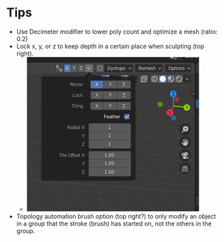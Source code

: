 # Tips

* Use Decimeter modifier to lower poly count and optimize a mesh (ratio: 0.2)
* Lock x, y, or z to keep depth in a certain place when sculpting (top right).
  * ![](<../../../.gitbook/assets/image (137) (1).png>)
* Topology automation brush option (top right?) to only modify an object in a group that the stroke (brush) has started on, not the others in the group.
